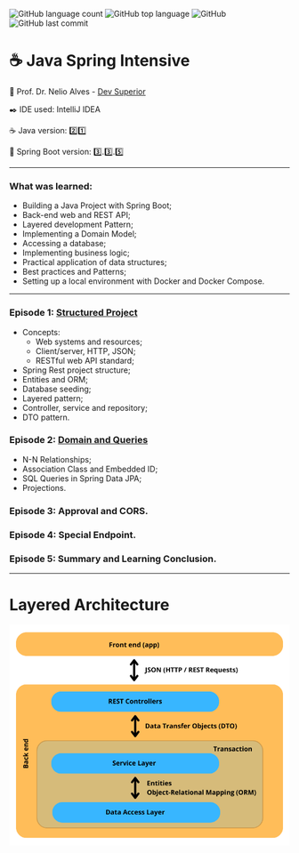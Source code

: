 ![GitHub language count](https://img.shields.io/github/languages/count/souzafcharles/Java-Spring-Intensive)
![GitHub top language](https://img.shields.io/github/languages/top/souzafcharles/Java-Spring-Intensive)
![GitHub](https://img.shields.io/github/license/souzafcharles/Java-Spring-Intensive)
![GitHub last commit](https://img.shields.io/github/last-commit/souzafcharles/Java-Spring-Intensive)


# :coffee: Java Spring Intensive

:triangular_flag_on_post: Prof. Dr. Nelio Alves - [Dev Superior](https://devsuperior.com.br)

:black_nib: IDE used: IntelliJ IDEA

:coffee: Java version: 2️⃣1️⃣

:leaves: Spring Boot version: 3️⃣.3️⃣.5️⃣

---
### What was learned:
- Building a Java Project with Spring Boot;
- Back-end web and REST API;
- Layered development Pattern;
- Implementing a Domain Model;
- Accessing a database;
- Implementing business logic;
- Practical application of data structures;
- Best practices and Patterns;
- Setting up a local environment with Docker and Docker Compose.
 
---

### Episode 1: [Structured Project](https://github.com/souzafcharles/Java-Spring-Intensive/tree/main/Episode_1_Structured_Project/dslist)
- Concepts:
   - Web systems and resources;
   - Client/server, HTTP, JSON;
   - RESTful web API standard;
- Spring Rest project structure;
- Entities and ORM;
- Database seeding;
- Layered pattern;
- Controller, service and repository;
- DTO pattern.

### Episode 2: [Domain and Queries](https://github.com/souzafcharles/Java-Spring-Intensive/tree/main/Episode_2_Domain_and_Queries/dslist)
- N-N Relationships; 
- Association Class and Embedded ID; 
- SQL Queries in Spring Data JPA; 
- Projections.

### Episode 3: Approval and CORS.
### Episode 4: Special Endpoint.
### Episode 5: Summary and Learning Conclusion.

---

# Layered Architecture
![Layered Architecture](https://github.com/souzafcharles/Java-Spring-Intensive/blob/main/layered_architecture.png)
